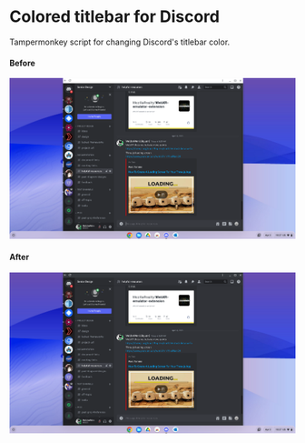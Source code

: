 # Colored titlebar for Discord
Tampermonkey script for changing Discord's titlebar color.

#### Before
<img src="screenshots/Screenshot%202023-04-03%2010.27.42%20AM.png" width="600"></img>

#### After
<img src="screenshots/Screenshot%202023-04-03%2010.28.14%20AM.png" width="600"></img>

